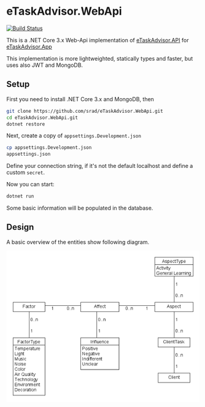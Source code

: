 ﻿# eTaskAdvisor.WebApi
 
 [![Build Status](http://sedrad.com:8080/buildStatus/icon?job=eTaskAdvisor.WebApi)](http://sedrad.com:8080/job/eTaskAdvisor.WebApi/)

This is a .NET Core 3.x Web-Api implementation of [eTaskAdvisor.API](https://github.com/srad/eTaskAdvisor.API) for [eTaskAdvisor.App](https://github.com/srad/eTaskAdvisor.App)

This implementation is more lightweighted, statically types and faster, but uses also JWT and MongoDB.

## Setup

First you need to install .NET Core 3.x and MongoDB, then

```bash
git clone https://github.com/srad/eTaskAdvisor.WebApi.git
cd eTaskAdvisor.WebApi.git
dotnet restore
```

Next, create a copy of `appsettings.Development.json`
```bash
cp appsettings.Development.json
appsettings.json
```

Define your connection string, if it's not the default localhost and define a custom `secret`.

Now you can start:
```bash
dotnet run
```

Some basic information will be populated in the database.

## Design

A basic overview of the entities show following diagram.

![](https://raw.githubusercontent.com/srad/eTaskAdvisor.WebApi/master/Docs/schema.png)

